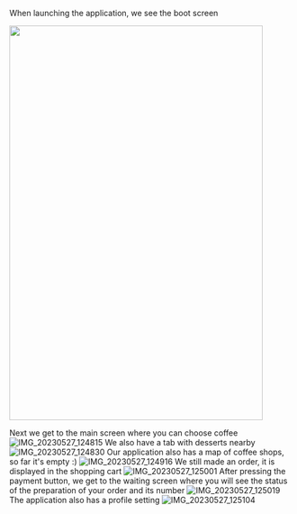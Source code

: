 When launching the application, we see the boot screen

<img src="https://github.com/FreyllaR/coffeshop/assets/91470277/5622bf0a-109a-46a2-9857-c0f55e516261" width="450" height="700">

Next we get to the main screen where you can choose coffee
![IMG_20230527_124815](https://github.com/FreyllaR/coffeshop/assets/91470277/e6845c9e-8c83-4d76-8e03-df48ef8dc21d)
We also have a tab with desserts nearby
![IMG_20230527_124830](https://github.com/FreyllaR/coffeshop/assets/91470277/70214de3-4b14-4292-8977-f3c348ba956f)
Our application also has a map of coffee shops, so far it's empty :)
![IMG_20230527_124916](https://github.com/FreyllaR/coffeshop/assets/91470277/78dcfb1a-5588-4c53-a9e5-95f1c7738e4c)
We still made an order, it is displayed in the shopping cart
![IMG_20230527_125001](https://github.com/FreyllaR/coffeshop/assets/91470277/ecb28b41-e7da-4c79-b848-cf8b6b816dee)
After pressing the payment button, we get to the waiting screen where you will see the status of the preparation of your order and its number
![IMG_20230527_125019](https://github.com/FreyllaR/coffeshop/assets/91470277/815a4c84-35b1-42b0-8e5c-56b864f083ba)
The application also has a profile setting
![IMG_20230527_125104](https://github.com/FreyllaR/coffeshop/assets/91470277/9285b4cf-cd52-4f93-9277-99438516316f)
